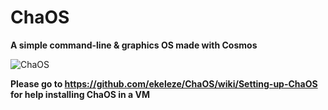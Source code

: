 # ChaOS
**A simple command-line & graphics OS made with Cosmos**

![ChaOS](https://user-images.githubusercontent.com/109512837/198657014-0e28b2dc-91a0-4d4c-a024-e80e4cc2c522.png)

**Please go to https://github.com/ekeleze/ChaOS/wiki/Setting-up-ChaOS for help installing ChaOS in a VM**

